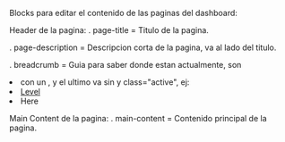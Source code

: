 Blocks para editar el contenido de las paginas del dashboard:

Header de la pagina:
. page-title = Titulo de la pagina.

. page-description = Descripcion corta de la pagina, va al lado del titulo.

. breadcrumb = Guia para saber donde estan actualmente, son <li> con un <a>, y el ultimo va sin <a> y class="active", ej:
    <li><a href="#"><i class="fa fa-dashboard"></i> Level</a></li>
    <li class="active">Here</li>


Main Content de la pagina:
. main-content = Contenido principal de la pagina.
